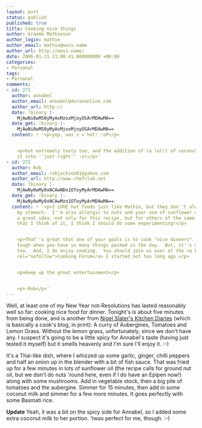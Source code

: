 ```yaml
---
layout: post
status: publish
published: true
title: Cooking nice things
author: Graeme Mathieson
author_login: mathie
author_email: mathie@woss.name
author_url: http://woss.name/
date: 2006-01-21 21:08:41.000000000 +00:00
categories:
- Personal
tags:
- Personal
comments:
- id: 271
  author: annabel
  author_email: annabel@durasonline.com
  author_url: http://
  date: !binary |-
    MjAwNi0wMS0yMyAxMzoxMjoyOSArMDAwMA==
  date_gmt: !binary |-
    MjAwNi0wMS0yMyAxMjoxMjoyOSArMDAwMA==
  content: ! '<p>yep, was v v hot! :oP</p>


    <p>but extremely tasty too, and the addition of (a lot!) of coconut milk turned
    it into ''just right'' :o)</p>'
- id: 272
  author: Rob
  author_email: robjackson81@yahoo.com
  author_url: http://www.chefclub.net
  date: !binary |-
    MjAwNy0wMy0xNCAwNDo1OToyMyArMDAwMA==
  date_gmt: !binary |-
    MjAwNy0wMy0xNCAwMzo1OToyMyArMDAwMA==
  content: ! '<p>I LOVE hot foods just like Mathie, but they don''t always agree with
    my stomach.  I''m also allergic to nuts and your use of sunflower oil seems like
    a great idea, not only for this recipe, but for others of the same genre.  Now
    that I think of it, I think I should do some experimenting!</p>


    <p>That''s great that one of your goals is to cook "nice dinners".  It can be
    tough when you have so many things packed in the day.  But, it''s one of my goals,
    too.  And, I do enjoy cooking.  You should join us over at the <a href="http://www.chefclub.net"
    rel="nofollow">Cooking Forum</a> I started not too long ago.</p>


    <p>Keep up the great entertainment</p>


    <p>-Rob</p>'
---
```

Well, at least one of my New Year not-Resolutions has lasted reasonably well so far: cooking nice food for dinner.  Tonight's is about five minutes from being done, and is another from [Nigel Slater's Kitchen Diaries](http://www.amazon.co.uk/exec/obidos/ASIN/0007199481/mathieoftheen-21) (which is basically a cook's blog, in print): A curry of Aubergines, Tomatoes and Lemon Grass.  Without the lemon grass, unfortunately, since we don't have any.  I suspect it's going to be a little spicy for Annabel's taste (having just tested it myself) but it smells heavenly and I'm sure I'll enjoy it. :-)

It's a Thai-like dish, where I whizzed up some garlic, ginger, chilli peppers and half an onion up in the blender with a bit of fish sauce.  That was fried up for a few minutes in lots of sunflower oil (the recipe calls for ground nut oil, but we don't do nuts 'round here, even if I do have an Epipen now!) along with some mushrooms.  Add in vegetable stock, then a big pile of tomatoes and the aubergine.  Simmer for 15 minutes, then add in some coconut milk and simmer for a few more minutes.  It goes perfectly with some Basmati rice.

**Update** Yeah, it was a bit on the spicy side for Annabel, so I added some extra coconut milk to her portion.  'twas perfect for me, though. :-)
